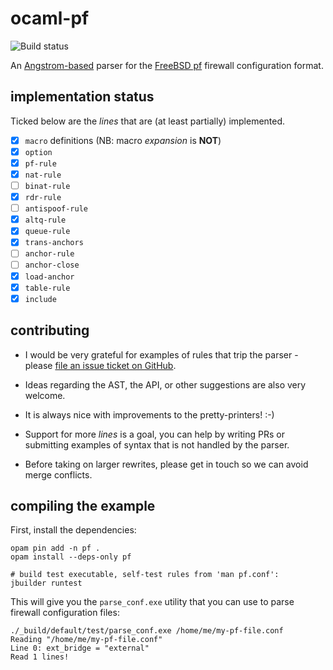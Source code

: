 # ocaml-pf
![Build status](https://travis-ci.org/roburio/ocaml-pf.svg?branch=master)

An [Angstrom-based](https://github.com/inhabitedtype/angstrom) parser for the
[FreeBSD pf](https://www.unix.com/man-page/freebsd/5/pf.conf/) firewall configuration format.

## implementation status

Ticked below are the *lines* that are (at least partially) implemented.

- [x] `macro` definitions (NB: macro *expansion* is **NOT**)
- [x] `option`
- [x] `pf-rule`
- [x] `nat-rule`
- [ ] `binat-rule`
- [x] `rdr-rule`
- [ ] `antispoof-rule`
- [x] `altq-rule`
- [x] `queue-rule`
- [x] `trans-anchors`
- [ ] `anchor-rule`
- [ ] `anchor-close`
- [x] `load-anchor`
- [x] `table-rule`
- [x] `include`

## contributing

- I would be very grateful for examples of rules that trip the parser - please
[file an issue ticket on GitHub](https://github.com/cfcs/ocaml-pf/issues/new).

- Ideas regarding the AST, the API, or other suggestions are also very welcome.

- It is always nice with improvements to the pretty-printers! :-)

- Support for more *lines* is a goal, you can help by writing PRs or submitting examples of syntax that is not handled by the parser.

- Before taking on larger rewrites, please get in touch so we can avoid merge conflicts.

## compiling the example

First, install the dependencies:
```shell
opam pin add -n pf .
opam install --deps-only pf

# build test executable, self-test rules from 'man pf.conf':
jbuilder runtest
```

This will give you the `parse_conf.exe` utility that you can use to parse
firewall configuration files:
```
./_build/default/test/parse_conf.exe /home/me/my-pf-file.conf
Reading "/home/me/my-pf-file.conf"
Line 0: ext_bridge = "external"
Read 1 lines!
```

